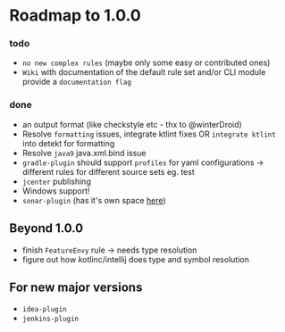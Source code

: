 # Roadmap to 1.0.0

### todo
- `no new complex rules` (maybe only some easy or contributed ones)
- `Wiki` with documentation of the default rule set and/or CLI module provide a `documentation flag`

### done

- an output format (like checkstyle etc - thx to @winterDroid)
- Resolve `formatting` issues, integrate ktlint fixes OR `integrate ktlint` into detekt for formatting
- Resolve `java9` java.xml.bind issue
- `gradle-plugin` should support `profiles` for yaml configurations -> different rules for different source sets eg. test
- `jcenter` publishing
- Windows support!
- `sonar-plugin` (has it's own space [here](https://github.com/arturbosch/sonar-kotlin))

## Beyond 1.0.0

- finish `FeatureEnvy` rule -> needs type resolution
- figure out how kotlinc/intellij does type and symbol resolution

## For new major versions

- `idea-plugin`
- `jenkins-plugin`